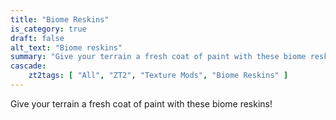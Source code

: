 ```yaml
---
title: "Biome Reskins"
is_category: true
draft: false
alt_text: "Biome reskins"
summary: "Give your terrain a fresh coat of paint with these biome reskins!"
cascade:
    zt2tags: [ "All", "ZT2", "Texture Mods", "Biome Reskins" ]
---
```


Give your terrain a fresh coat of paint with these biome reskins!